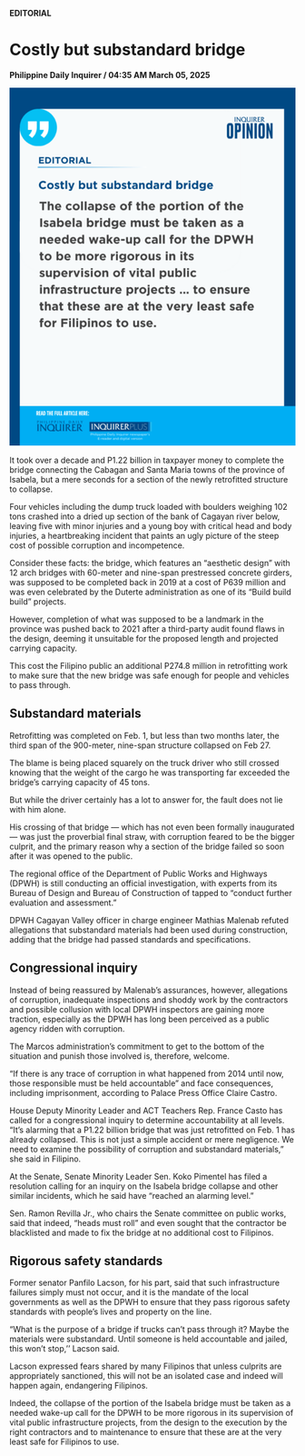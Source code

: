 **EDITORIAL**

# Costly but substandard bridge

****Philippine Daily Inquirer / 04:35 AM March 05, 2025****

![Image](https://raw.githubusercontent.com/github-jl14/scrapy_api/refs/heads/main/images/editorial03052025.png)

It took over a decade and P1.22 billion in taxpayer money to complete the bridge connecting the Cabagan and Santa Maria towns of the province of Isabela, but a mere seconds for a section of the newly retrofitted structure to collapse.

Four vehicles including the dump truck loaded with boulders weighing 102 tons crashed into a dried up section of the bank of Cagayan river below, leaving five with minor injuries and a young boy with critical head and body injuries, a heartbreaking incident that paints an ugly picture of the steep cost of possible corruption and incompetence.

Consider these facts: the bridge, which features an “aesthetic design” with 12 arch bridges with 60-meter and nine-span prestressed concrete girders, was supposed to be completed back in 2019 at a cost of P639 million and was even celebrated by the Duterte administration as one of its “Build build build” projects.

However, completion of what was supposed to be a landmark in the province was pushed back to 2021 after a third-party audit found flaws in the design, deeming it unsuitable for the proposed length and projected carrying capacity.

This cost the Filipino public an additional P274.8 million in retrofitting work to make sure that the new bridge was safe enough for people and vehicles to pass through.

## Substandard materials

Retrofitting was completed on Feb. 1, but less than two months later, the third span of the 900-meter, nine-span structure collapsed on Feb 27.

The blame is being placed squarely on the truck driver who still crossed knowing that the weight of the cargo he was transporting far exceeded the bridge’s carrying capacity of 45 tons.

But while the driver certainly has a lot to answer for, the fault does not lie with him alone.

His crossing of that bridge — which has not even been formally inaugurated — was just the proverbial final straw, with corruption feared to be the bigger culprit, and the primary reason why a section of the bridge failed so soon after it was opened to the public.

The regional office of the Department of Public Works and Highways (DPWH) is still conducting an official investigation, with experts from its Bureau of Design and Bureau of Construction of tapped to “conduct further evaluation and assessment.”

DPWH Cagayan Valley officer in charge engineer Mathias Malenab refuted allegations that substandard materials had been used during construction, adding that the bridge had passed standards and specifications.

## Congressional inquiry

Instead of being reassured by Malenab’s assurances, however, allegations of corruption, inadequate inspections and shoddy work by the contractors and possible collusion with local DPWH inspectors are gaining more traction, especially as the DPWH has long been perceived as a public agency ridden with corruption.

The Marcos administration’s commitment to get to the bottom of the situation and punish those involved is, therefore, welcome.

“If there is any trace of corruption in what happened from 2014 until now, those responsible must be held accountable” and face consequences, including imprisonment, according to Palace Press Office Claire Castro.

House Deputy Minority Leader and ACT Teachers Rep. France Casto has called for a congressional inquiry to determine accountability at all levels. “It’s alarming that a P1.22 billion bridge that was just retrofitted on Feb. 1 has already collapsed. This is not just a simple accident or mere negligence. We need to examine the possibility of corruption and substandard materials,” she said in Filipino.

At the Senate, Senate Minority Leader Sen. Koko Pimentel has filed a resolution calling for an inquiry on the Isabela bridge collapse and other similar incidents, which he said have “reached an alarming level.”

Sen. Ramon Revilla Jr., who chairs the Senate committee on public works, said that indeed, “heads must roll” and even sought that the contractor be blacklisted and made to fix the bridge at no additional cost to Filipinos.

## Rigorous safety standards

Former senator Panfilo Lacson, for his part, said that such infrastructure failures simply must not occur, and it is the mandate of the local governments as well as the DPWH to ensure that they pass rigorous safety standards with people’s lives and property on the line.

“What is the purpose of a bridge if trucks can’t pass through it? Maybe the materials were substandard. Until someone is held accountable and jailed, this won’t stop,’’ Lacson said.

Lacson expressed fears shared by many Filipinos that unless culprits are appropriately sanctioned, this will not be an isolated case and indeed will happen again, endangering Filipinos.

Indeed, the collapse of the portion of the Isabela bridge must be taken as a needed wake-up call for the DPWH to be more rigorous in its supervision of vital public infrastructure projects, from the design to the execution by the right contractors and to maintenance to ensure that these are at the very least safe for Filipinos to use.